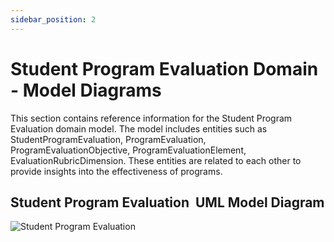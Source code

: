 ```yaml
---
sidebar_position: 2
---
```


# Student Program Evaluation Domain - Model Diagrams

This section contains reference information for the Student Program Evaluation
domain model. The model includes entities such as StudentProgramEvaluation,
ProgramEvaluation, ProgramEvaluationObjective, ProgramEvaluationElement,
EvaluationRubricDimension. These entities are related to each other to provide
insights into the effectiveness of programs.

## Student Program Evaluation  UML Model Diagram

![Student Program Evaluation](https://edfidocs.blob.core.windows.net/$web/img/reference/data-standard/Student%20Program%20Evaluation.png)
